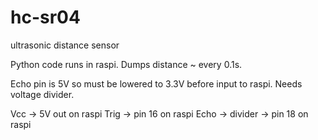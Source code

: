 # hc-sr04
ultrasonic distance sensor


Python code runs in raspi. Dumps distance ~ every 0.1s.

Echo pin is 5V so must be lowered to 3.3V before input to raspi. Needs voltage divider.

Vcc -> 5V out on raspi
Trig -> pin 16 on raspi
Echo -> divider -> pin 18 on raspi